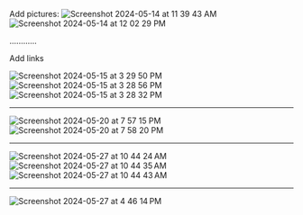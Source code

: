 
Add pictures: 
![Screenshot 2024-05-14 at 11 39 43 AM](https://github.com/jserranos09/HTML-CSS/assets/64979937/2dd5eb47-d335-4cbb-8d7b-2204487e27b8)
![Screenshot 2024-05-14 at 12 02 29 PM](https://github.com/jserranos09/HTML-CSS/assets/64979937/9f6eaeca-990a-4145-ba08-adad7049f528)

............

Add links

![Screenshot 2024-05-15 at 3 29 50 PM](https://github.com/jserranos09/HTML-CSS/assets/64979937/e58e3948-7057-400c-a28a-307f27d9c6dc)
![Screenshot 2024-05-15 at 3 28 56 PM](https://github.com/jserranos09/HTML-CSS/assets/64979937/6f880982-b563-47d4-a065-97c2488cd57a)
![Screenshot 2024-05-15 at 3 28 32 PM](https://github.com/jserranos09/HTML-CSS/assets/64979937/53d61714-34e5-4d6e-ad55-c3a6c7cf8838)

--------


![Screenshot 2024-05-20 at 7 57 15 PM](https://github.com/jserranos09/HTML-CSS/assets/64979937/6595c4c6-6d1e-4035-824b-38c77f3481f6)
![Screenshot 2024-05-20 at 7 58 20 PM](https://github.com/jserranos09/HTML-CSS/assets/64979937/00643df0-636e-49cb-9b4f-73119a13b535)

--------

![Screenshot 2024-05-27 at 10 44 24 AM](https://github.com/jserranos09/HTML-CSS/assets/64979937/f5a0e209-1edb-4ee5-b679-a909140447f4)
![Screenshot 2024-05-27 at 10 44 35 AM](https://github.com/jserranos09/HTML-CSS/assets/64979937/118618c1-525c-45cc-92ef-41a26cb0c1d8)
![Screenshot 2024-05-27 at 10 44 43 AM](https://github.com/jserranos09/HTML-CSS/assets/64979937/3256b1c7-ed99-4a4e-aed2-028eb4f32c91)

-----------

![Screenshot 2024-05-27 at 4 46 14 PM](https://github.com/jserranos09/HTML-CSS/assets/64979937/1c17ca1d-b1c8-4342-a98a-65b2ba723001)
